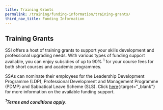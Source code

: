 ```yaml
---
title: Training Grants
permalink: /training/funding-information/training-grants/
third_nav_title: Funding Information
---
```


## Training Grants

SSI offers a host of training grants to support your skills development and professional upgrading needs. With various types of funding support available, you can enjoy subsidies of up to 90% <sup>1</sup> for your course fees for both short courses and academic programmes.  
  
SSAs can nominate their employees for the Leadership Development Programme (LDP), Professional Development and Management Programme (PDMP) and Sabbatical Leave Scheme (SLS). Click  [here](https://www.ncss.gov.sg/Social-Service-Careers/Professional-Development/About-Professional-Development){:target="_blank"}  for more information on the available funding support.  
  
___<sup>1</sup>Terms and conditions apply___.  
  
  
  
    
<!--|**[VWOs-Charities Capability Fund (VCF)](/training/funding-information/VWOs-Charities-Capability-Fund-(VCF)/)** | [![VWOs-Charities Capability Fund (VCF)](/images/training/grants/VCF-funding.jpg)](/training/funding-information/VWOs-Charities-Capability-Fund-(VCF)/) | **[SkillsFuture Singapore Funding](/training/funding-information/SkillsFuture-Singapore-Funding/)** | [![SkillsFuture Singapore Funding](/images/training/grants/skillsfuture-funding.jpg)](/training/funding-information/SkillsFuture-Singapore-Funding/) |-->
<!--|-|-|-|-|-->
<!--|**[SkillsFuture Credit](/training/funding-information/SkillsFuture-Credit/)** | [![SkillsFuture Credit](/images/training/grants/skillsfuture-credit.jpg)](/training/funding-information/SkillsFuture-Credit/)| **[SkillsFuture Study Awards for the Social Service Sector](/training/funding-information/SkillsFuture-Study-Awards-for-the-Social-Service-S/)** | [![SkillsFuture Study Awards for the Social Service Sector](/images/training/grants/skillsfuture-studyawards.jpg)](/training/funding-information/SkillsFuture-Study-Awards-for-the-Social-Service-S/) |-->



